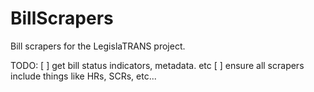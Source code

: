 # BillScrapers
Bill scrapers for the LegislaTRANS project.

TODO:
[ ] get bill status indicators, metadata. etc
[ ] ensure all scrapers include things like HRs, SCRs, etc...

